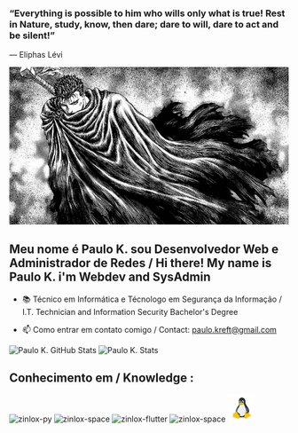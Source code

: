 ### “Everything is possible to him who wills only what is true! Rest in Nature, study, know, then dare; dare to will, dare to act and be silent!”

― Eliphas Lévi

![alt text](https://github.com/z1nl0x/z1nl0x/blob/main/assets/images/berserk.png "The Truly Dark Knight")

## Meu nome é Paulo K. sou Desenvolvedor Web e Administrador de Redes / Hi there! My name is Paulo K. i'm Webdev and SysAdmin

- 📚 Técnico em Informática e Técnologo em Segurança da Informação / I.T. Technician and Information Security Bachelor's Degree

- 📫 Como entrar em contato comigo / Contact: paulo.kreft@gmail.com

<div>
  <img height="205px" src="https://github-readme-stats-sigma-five.vercel.app/api?username=z1nl0x&theme=chartreuse-dark&show_icons=true" alt="Paulo K. GitHub Stats"><img>
  <img height="205px" src="https://github-readme-stats-sigma-five.vercel.app/api/top-langs/?username=z1nl0x&theme=chartreuse-dark" alt="Paulo K. Stats" ><img>
</div>

## Conhecimento em / Knowledge :

<div>
  <p align="left">
    <img alt="zinlox-py" height="50" width="50" src="https://cdn4.iconfinder.com/data/icons/logos-and-brands/512/267_Python_logo-512.png">
    <img alt="zinlox-space" width="50" src="">
    <img alt="zinlox-flutter" height="50" width="50" src="https://storage.googleapis.com/cms-storage-bucket/64d67700f8293a9dc827.svg">
    <img alt="zinlox-space" width="50" src="">
    <img alt="zinlox-flutter" height="50" width="50" src="https://github.com/z1nl0x/z1nl0x/blob/main/assets/images/linux-96.png">
  </p>
</div>
